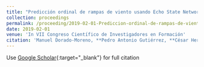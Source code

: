 ```yaml
---
title: "Predicción ordinal de rampas de viento usando Echo State Networks de complejidad reducida"
collection: proceedings
permalink: /proceeding/2019-02-01-Prediccion-ordinal-de-rampas-de-viento-usando-Echo-State-Networks-de-complejidad-reducida
date: 2019-02-01
venue: 'In VII Congreso Cientı́fico de Investigadores en Formación'
citation: 'Manuel Dorado-Moreno, **Pedro Antonio Gutiérrez, **César Hervás-Martínez, &quot;Predicción ordinal de rampas de viento usando Echo State Networks de complejidad reducida.&quot; In VII Congreso Cientı́fico de Investigadores en Formación, Creando Redes Doctorales Vol. VII: Investiga y Comunica, Vol. III, 2019, Córdoba, Spain, pp.629--632.'
---
```

Use [Google Scholar](https://scholar.google.com/scholar?q=Prediccion+ordinal+de+rampas+de+viento+usando+Echo+State+Networks+de+complejidad+reducida){:target="_blank"} for full citation